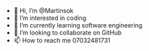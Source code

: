 - 👋 Hi, I’m @Martinsok
- 👀 I’m interested in coding
- 🌱 I’m currently learning software engineering
- 💞️ I’m looking to collaborate on GitHub
- 📫 How to reach me 07032481731

<!---
Martinsok/Martinsok is a ✨ special ✨ repository because its `README.md` (this file) appears on your GitHub profile.
You can click the Preview link to take a look at your changes.
--->
